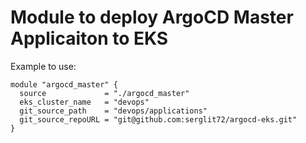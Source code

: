 # Module to deploy ArgoCD Master Applicaiton to EKS

Example to use:

```
module "argocd_master" {
  source             = "./argocd_master"
  eks_cluster_name   = "devops"
  git_source_path    = "devops/applications"
  git_source_repoURL = "git@github.com:serglit72/argocd-eks.git"
}
```
